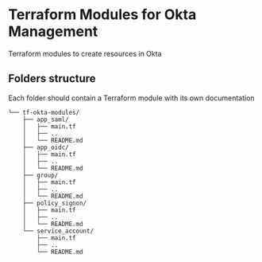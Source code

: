 # Terraform Modules for Okta Management

Terraform modules to create resources in Okta

## Folders structure

Each folder should contain a Terraform module with its own documentation

```shell
└── tf-okta-modules/
    ├── app_saml/
    │   ├── main.tf
    │   ├── ..
    │   └── README.md
    ├── app_oidc/
    │   ├── main.tf
    │   ├── ..
    │   └── README.md
    ├── group/
    │   ├── main.tf
    │   ├── ..
    │   └── README.md
    ├── policy_signon/
    │   ├── main.tf
    │   ├── ..
    │   └── README.md
    └── service_account/
        ├── main.tf
        ├── ..
        └── README.md
```
